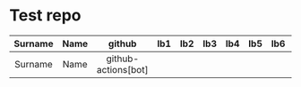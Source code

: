 # Test repo

| Surname | Name | github | lb1 | lb2 | lb3 | lb4 | lb5 | lb6 | lb7 | lb8 | lb9 | lb10 | lb11 | lb12 | lb13 | lb14 | lb15 | lb16 | cw |
|:-------:|:----:|:------:|:---:|:---:|:--:|:--:|:--:|:--:|:--:|:--:|:--:|:--:|:--:|:--:|:--:|:--:|:--:|:--:|:--:|
| Surname | Name | github-actions[bot] |  |  |  |  |  |  |  |  |  |  |  |  |  |  |  |  |  |

